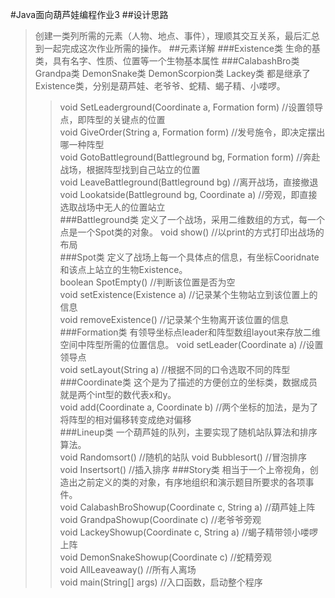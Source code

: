#Java面向葫芦娃编程作业3
##设计思路
>创建一类列所需的元素（人物、地点、事件），理顺其交互关系，最后汇总到一起完成这次作业所需的操作。
##元素详解
###Existence类
>生命的基类，具有名字、性质、位置等一个生物基本属性
###CalabashBro类 Grandpa类 DemonSnake类 DemonScorpion类 Lackey类
>都是继承了Existence类，分别是葫芦娃、老爷爷、蛇精、蝎子精、小喽啰。
>>void SetLeaderground(Coordinate a, Formation form) //设置领导点，即阵型的关键点的位置  
>>void GiveOrder(String a, Formation form)  //发号施令，即决定摆出哪一种阵型  
>>void GotoBattleground(Battleground bg, Formation form) //奔赴战场，根据阵型找到自己站立的位置  
>>void LeaveBattleground(Battleground bg) //离开战场，直接撤退  
>>void Lookatside(Battleground bg, Coordinate a) //旁观，即直接选取战场中无人的位置站立  
###Battleground类
>定义了一个战场，采用二维数组的方式，每一个点是一个Spot类的对象。
>>void show() //以print的方式打印出战场的布局  
###Spot类
>定义了战场上每一个具体点的信息，有坐标Cooridnate和该点上站立的生物Existence。  
>>boolean SpotEmpty() //判断该位置是否为空  
>>void setExistence(Existence a) //记录某个生物站立到该位置上的信息  
>>void removeExistence() //记录某个生物离开该位置的信息  
###Formation类
>有领导坐标点leader和阵型数组layout来存放二维空间中阵型所需的位置信息。
>>void setLeader(Coordinate a) //设置领导点  
>>void setLayout(String a) //根据不同的口令选取不同的阵型  
###Coordinate类
>这个是为了描述的方便创立的坐标类，数据成员就是两个int型的数代表x和y。      
>>void add(Coordinate a, Coordinate b) //两个坐标的加法，是为了将阵型的相对偏移转变成绝对偏移  
###Lineup类
>一个葫芦娃的队列，主要实现了随机站队算法和排序算法。   
>>void Randomsort() //随机的站队
>>void Bubblesort() //冒泡排序
>>void Insertsort() //插入排序
###Story类
>相当于一个上帝视角，创造出之前定义的类的对象，有序地组织和演示题目所要求的各项事件。   
>>void CalabashBroShowup(Coordinate c, String a) //葫芦娃上阵  
>>void GrandpaShowup(Coordinate c) //老爷爷旁观  
>>void LackeyShowup(Coordinate c, String a) //蝎子精带领小喽啰上阵  
>>void DemonSnakeShowup(Coordinate c) //蛇精旁观  
>>void AllLeaveaway() //所有人离场  
>>void main(String[] args) //入口函数，启动整个程序  

